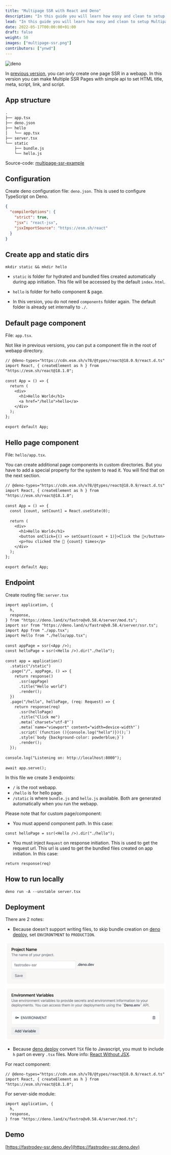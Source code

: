 ```yaml
---
title: "Multipage SSR with React and Deno"
description: "In this guide you will learn how easy and clean to setup Multipage SSR in Fastro."
lead: "In this guide you will learn how easy and clean to setup Multipage SSR in Fastro."
date: 2022-05-17T00:00:00+01:00
draft: false
weight: 50
images: ["multipage-ssr.png"]
contributors: ["ynwd"]
---
```


![deno](https://deno.land/v1.png)

In [previous version](https://fastro.dev/blog/ssr-with-react-and-deno/), you can only create one page SSR in a webapp. In this version you can make Multiple SSR Pages with simple api to set HTML title, meta, script, link, and script.

## App structure

```shell
.
├── app.tsx
├── deno.json
├── hello
│   └── app.tsx
├── server.tsx
└── static
    ├── bundle.js
    └── hello.js
```

Source-code: [multipage-ssr-example](https://github.com/fastrodev/multipage-ssr-example)

## Configuration

Create deno configuration file: `deno.json`. This is used to configure TypeScript on Deno.

```json
{
  "compilerOptions": {
    "strict": true,
    "jsx": "react-jsx",
    "jsxImportSource": "https://esm.sh/react"
  }
}
```

## Create app and static dirs

```shell
mkdir static && mkdir hello
```

- `static` is folder for hydrated and bundled files created automatically during app initiation. This file will be accessed by the default `index.html`.

- `hello` is folder for hello component & page.

- In this version, you do not need `components` folder again. The default folder is already set internally to `./`.

## Default page component

File: `app.tsx`.

Not like in previous versions, you can put a component file in the root of webapp directory.

```tsx
// @deno-types="https://cdn.esm.sh/v78/@types/react@18.0.9/react.d.ts"
import React, { createElement as h } from "https://esm.sh/react@18.1.0";

const App = () => {
  return (
    <div>
      <h1>Hello World</h1>
      <a href="/hello">hello</a>
    </div>
  );
};

export default App;

```

## Hello page component

File: `hello/app.tsx`.

You can create additional page components in custom directories. But you have to add a special property for the system to read it. You will find that on the next section.

```tsx
// @deno-types="https://cdn.esm.sh/v78/@types/react@18.0.9/react.d.ts"
import React, { createElement as h } from "https://esm.sh/react@18.1.0";

const App = () => {
  const [count, setCount] = React.useState(0);

  return (
    <div>
      <h1>Hello World</h1>
      <button onClick={() => setCount(count + 1)}>Click the 🦕</button>
      <p>You clicked the 🦕 {count} times</p>
    </div>
  );
};

export default App;

```

## Endpoint

Create routing file: `server.tsx`

```tsx
import application, {
  h,
  response,
} from "https://deno.land/x/fastro@v0.58.4/server/mod.ts";
import ssr from "https://deno.land/x/fastro@v0.58.4/server/ssr.ts";
import App from "./app.tsx";
import Hello from "./hello/app.tsx";

const appPage = ssr(<App />);
const helloPage = ssr(<Hello />).dir("./hello");

const app = application()
  .static("/static")
  .page("/", appPage, () => {
    return response()
      .ssr(appPage)
      .title("Hello world")
      .render();
  })
  .page("/hello", helloPage, (req: Request) => {
    return response(req)
      .ssr(helloPage)
      .title("Click me")
      .meta(`charset="utf-8"`)
      .meta(`name="viewport" content="width=device-width"`)
      .script(`(function (){console.log("hello")})();`)
      .style(`body {background-color: powderblue;}`)
      .render();
  });

console.log("Listening on: http://localhost:8000");

await app.serve();

```

In this file we create 3 endpoints:

- `/` is the root webapp.
- `/hello` is for hello page.
- `/static` is where `bundle.js` and `hello.js` available. Both are generated automatically when you run the webapp.

Please note that for custom page/component:

- You must append component path. In this case:

```tsx
const helloPage = ssr(<Hello />).dir("./hello");
```

- You must inject `Request` on response initiation. This is used to get the request url. This url is used to get the bundled files created on app initiation. In this case:

```tsx
return response(req)
```

## How to run locally

```shell
deno run -A --unstable server.tsx
```

## Deployment

There are 2 notes:

- Because doesn't support writing files, to skip bundle creation on [deno deploy](https://deno.com), set `ENVIRONTMENT` to `PRODUCTION`.

![env](env.png)

- Because [deno deploy](https://deno.com/deploy) convert `TSX` file to Javascript, you must to include `h` part on every `.tsx` files. More info: [React Without JSX](https://reactjs.org/docs/react-without-jsx.html).

For react component:

```tsx
// @deno-types="https://cdn.esm.sh/v78/@types/react@18.0.9/react.d.ts"
import React, { createElement as h } from "https://esm.sh/react@18.1.0";
```

For server-side module:

```tsx
import application, {
  h,
  response,
} from "https://deno.land/x/fastro@v0.58.4/server/mod.ts";
```

## Demo

[https://fastrodev-ssr.deno.dev](https://fastrodev-ssr.deno.dev)
